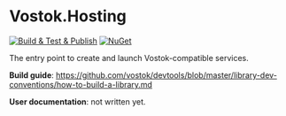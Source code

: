 # Vostok.Hosting

[![Build & Test & Publish](https://github.com/vostok/hosting/actions/workflows/ci.yml/badge.svg)](https://github.com/vostok/hosting/actions/workflows/ci.yml)
[![NuGet](https://img.shields.io/nuget/v/Vostok.Hosting.svg)](https://www.nuget.org/packages/Vostok.Hosting)

The entry point to create and launch Vostok-compatible services.


**Build guide**: https://github.com/vostok/devtools/blob/master/library-dev-conventions/how-to-build-a-library.md

**User documentation**: not written yet.

